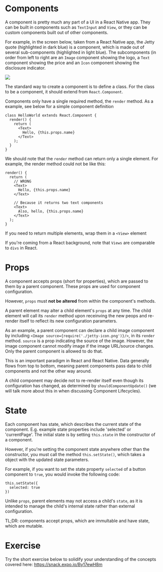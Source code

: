 # Components

A component is pretty much any part of a UI in a React Native app. They can be built in components such as `TextInput` and `View`, or they can be custom components built out of other components.

For example, in the screen below, taken from a React Native app, the Jetty quote (highlighted in dark blue) is a component, which is made out of several sub-components (highlighted in light blue). The subcomponents (in order from left to right are an `Image` component showing the logo, a `Text` component showing the price and an `Icon` component showing the disclosure indicator.

![](https://storage.googleapis.com/slite-api-files-production/files/d2f102fe-9a12-47d6-b502-5ec5f612b9f3/image.png)

The standard way to create a component is to define a class. For the class to be a component, it should extend from `React.Component`.

Components only have a single required method, the `render` method. As a example, see below for a simple component definition

    class HelloWorld extends React.Component {
      render() {
        return (
          <Text>
            Hello, {this.props.name}
          </Text>
        );
      }
    }

We should note that the `render` method can return only a single element. For example, the render method could not be like this:

    render() {
      return (
        // WRONG
        <Text>
          Hello, {this.props.name}
        </Text>

        // Because it returns two text components
        <Text>
          Also, hello, {this.props.name}
        </Text>
      );
    }

If you need to return multiple elements, wrap them in a `<View>` element

If you're coming from a React background, note that `Views` are comparable to `divs` in React.

# Props

A component accepts props (short for properties), which are passed to them by a parent component. These props are used for component configuration.

However, `props` must **not be altered** from within the component's methods.

A parent element may alter a child element's `props` at any time. The child element will call its `render` method upon receinving the new peops and re-render itself to reflect its new configuration parameters. 

As an example, a parent component can declare a child image component by including  `<Image source={require('./jetty-icon.png')}/>`, in its `render` method. `source` is a prop  indicating the source of the image. However, the image component cannot modify image if the image URL/source changes. Only the parent component is allowed to do that.

This is an important paradigm in React and React Native. Data generally flows from top to bottom, meaning parent components pass data to child components and not the other way around.

A child component may decide not to re-render itself even though its configuration has changed, as determined by `shouldComponentUpdate()` (we will talk more about this in when discussing Component Lifecycles).

# State

Each component has state, which describes the current state of the component. E.g. example state properties include 'selected' or 'currentPage'. The initial state is by setting `this.state` in the constructor of a component.

However, if you're setting the component state anywhere other than the constructor, you must call the method `this.setState()`, which takes a object with the updated state parameters.

For example, if you want to set the state property `selected` of a button component to `true`, you would invoke the following code:

    this.setState({
      selected: true
    })

Unlike `props`, parent elements may not access a child's `state`, as it is intended to manage the child's internal state rather than external configuration.

TL;DR: components accept props, which are immultable and have state, which are mutable.

# Exercise

Try the short exercise below to solidify your understanding of the concepts covered here: https://snack.expo.io/By17ewH8m
